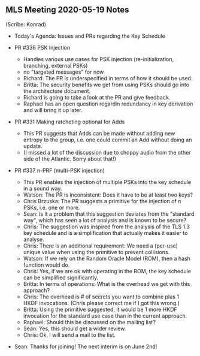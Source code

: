 ## MLS Meeting 2020-05-19 Notes

(Scribe: Konrad)

- Today's Agenda: Issues and PRs regarding the Key Schedule

- PR #336 PSK Injection
  - Handles various use cases for PSK injection (re-initialization, branching, external PSKs)
  - no "targeted messages" for now
  - Richard: The PR is underspecified in terms of how it should be used.
  - Britta: The security benefits we get from using PSKs should go into the architecture document.
  - Richard is going to take a look at the PR and give feedback.
  - Raphael has an open question regardin redundancy in key derivation and will bring it up later.


- PR #331 Making ratcheting optional for Adds
  - This PR suggests that Adds can be made without adding new entropy to the group, 
    i.e. one could commit an Add without doing an update.
  - (I missed a lot of the discussion due to choppy audio from the other side of the Atlantic. Sorry about that!)


- PR #337 n-PRF (multi-PSK injection)
  - This PR enables the injection of multiple PSKs into the key schedule in a sound way.
  - Watson: The PR is inconsistent: Does it have to be at least two keys?
  - Chris Brzuska: The PR suggests a primitive for the injection of n PSKs, i.e. one or more.
  - Sean: Is it a problem that this suggestion deviates from the "standard way", which has 
    seen a lot of analysis and is known to be secure?
  - Chris: The suggestion was inspired from the analysis of the TLS 1.3 key schedule and is
    a simplification that actually makes it easier to analyse.
  - Chris: There is an additional requirement: We need a (per-use) unique value when using 
    the primitive to prevent collisions.
  - Watson: If we rely on the Random Oracle Model (ROM), then a hash function would do.
  - Chris: Yes, if we are ok with operating in the ROM, the key schedule can be simplified significantly.
  - Britta: In terms of operations: What is the overhead we get with this approach?
  - Chris: The overhead is # of secrets you want to combine plus 1 HKDF invocations. 
    (Chris please correct me if I got this wrong.)
  - Britta: Using the primitive suggested, it would be 1 more HKDF invocation for the standard use case
    than in the current approach.
  - Raphael: Should this be discussed on the mailing list?
  - Sean: Yes, this should get a wider review.
  - Chris: Ok, I will send a mail to the list.

- Sean: Thanks for joining! The next interim is on June 2nd!
